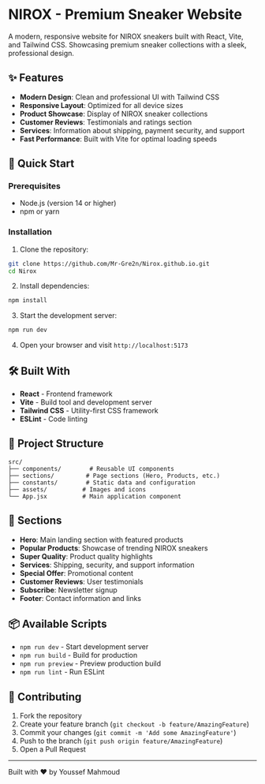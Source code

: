 # NIROX - Premium Sneaker Website

A modern, responsive website for NIROX sneakers built with React, Vite, and Tailwind CSS. Showcasing premium sneaker collections with a sleek, professional design.

## ✨ Features

- **Modern Design**: Clean and professional UI with Tailwind CSS
- **Responsive Layout**: Optimized for all device sizes
- **Product Showcase**: Display of NIROX sneaker collections
- **Customer Reviews**: Testimonials and ratings section
- **Services**: Information about shipping, payment security, and support
- **Fast Performance**: Built with Vite for optimal loading speeds

## 🚀 Quick Start

### Prerequisites

- Node.js (version 14 or higher)
- npm or yarn

### Installation

1. Clone the repository:
```bash
git clone https://github.com/Mr-Gre2n/Nirox.github.io.git
cd Nirox
```

2. Install dependencies:
```bash
npm install
```

3. Start the development server:
```bash
npm run dev
```

4. Open your browser and visit `http://localhost:5173`

## 🛠️ Built With

- **React** - Frontend framework
- **Vite** - Build tool and development server
- **Tailwind CSS** - Utility-first CSS framework
- **ESLint** - Code linting

## 📁 Project Structure

```
src/
├── components/        # Reusable UI components
├── sections/         # Page sections (Hero, Products, etc.)
├── constants/        # Static data and configuration
├── assets/          # Images and icons
└── App.jsx          # Main application component
```

## 🎨 Sections

- **Hero**: Main landing section with featured products
- **Popular Products**: Showcase of trending NIROX sneakers
- **Super Quality**: Product quality highlights
- **Services**: Shipping, security, and support information
- **Special Offer**: Promotional content
- **Customer Reviews**: User testimonials
- **Subscribe**: Newsletter signup
- **Footer**: Contact information and links

## 📦 Available Scripts

- `npm run dev` - Start development server
- `npm run build` - Build for production
- `npm run preview` - Preview production build
- `npm run lint` - Run ESLint

## 🤝 Contributing

1. Fork the repository
2. Create your feature branch (`git checkout -b feature/AmazingFeature`)
3. Commit your changes (`git commit -m 'Add some AmazingFeature'`)
4. Push to the branch (`git push origin feature/AmazingFeature`)
5. Open a Pull Request

---

Built with ❤️ by Youssef Mahmoud
